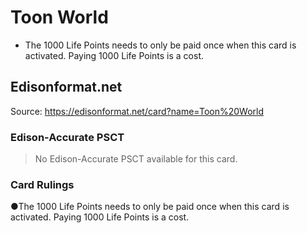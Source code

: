 # Toon World

*   The 1000 Life Points needs to only be paid once when this card is activated. Paying 1000 Life Points is a cost.

## Edisonformat.net

Source: https://edisonformat.net/card?name=Toon%20World

### Edison-Accurate PSCT

> No Edison-Accurate PSCT available for this card.

### Card Rulings

●The 1000 Life Points needs to only be paid once when this card is activated. Paying 1000 Life Points is a cost.
            